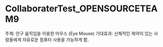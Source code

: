 # CollaboraterTest_OPENSOURCETEAM9

주제: 안구 움직임을 이용한 마우스 (Eye Mouse)
기대효과: 신체적인 제약이 있는 사람들에게 자유로운 컴퓨터 사용을 가능하게 함.
